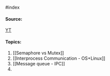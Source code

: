 #index  

#### Source:
[YT](https://www.youtube.com/playlist?list=PL3uLubnzL2Tlbyrr2GFVRE7Azo8FJe-dJ)

#### Topics:

1. [[Semaphore vs Mutex]]
2. [[Interprocess Communication - OS+Linux]]
3. [[Message queue - IPC]]
4. 